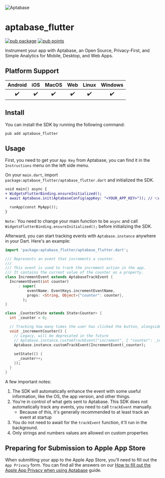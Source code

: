 ![Aptabase](https://aptabase.com/og.png)

# aptabase_flutter

[![pub package](https://img.shields.io/pub/v/aptabase_flutter.svg)](https://pub.dev/packages/aptabase_flutter)
[![pub points](https://img.shields.io/pub/points/aptabase_flutter?color=2E8B57&label=pub%20points)](https://pub.dev/packages/aptabase_flutter/score)

Instrument your app with Aptabase, an Open Source, Privacy-First, and Simple Analytics for Mobile, Desktop, and Web Apps.

## Platform Support

| Android | iOS | MacOS | Web | Linux | Windows |
| :-----: | :-: | :---: | :-: | :---: | :-----: |
|   ✔️    | ✔️  |  ✔️   | ✔️  |  ✔️   |   ✔️    |

## Install

You can install the SDK by running the following command:

```shell
pub add aptabase_flutter
```

## Usage

First, you need to get your `App Key` from Aptabase, you can find it in the `Instructions` menu on the left side menu.

On your `main.dart`, import `package:aptabase_flutter/aptabase_flutter.dart` and initialized the SDK.

```diff
void main() async {
+ WidgetsFlutterBinding.ensureInitialized();
+ await Aptabase.init(AptabaseConfig(appKey: "<YOUR_APP_KEY>")); // 👈 this is where you enter your App Key

  runApp(const MyApp());
}
```

`Note:` You need to change your main function to be `async` and call `WidgetsFlutterBinding.ensureInitialized();` before initializing the SDK.

Afterward, you can start tracking events with `Aptabase.instance` anywhere in your Dart. Here's an example:

```dart
import 'package:aptabase_flutter/aptabase_flutter.dart';

/// Represents an event that increments a counter.
///
/// This event is used to track the increment action in the app.
/// It contains the current value of the counter as a property.
class IncrementEvent extends AptabaseTrackEvent {
  IncrementEvent(int counter)
      : super(
          eventName: EventKeys.incrementEventName,
          props: <String, Object>{"counter": counter},
        );
}

class _CounterState extends State<Counter> {
  int _counter = 0;

  // Tracking how many times the user has clicked the button, alongside the current counter value
  void _incrementCounter() {
    // Legacy, will be deprecated in the future
    // Aptabase.instance.customTrackEvent("increment", { "counter": _counter });
    Aptabase.instance.customTrackEvent(IncrementEvent(_counter);
    
    setState(() {
      _counter++;
    });
  }
}
```

A few important notes:

1. The SDK will automatically enhance the event with some useful information, like the OS, the app version, and other things.
2. You're in control of what gets sent to Aptabase. This SDK does not automatically track any events, you need to call `trackEvent` manually.
    - Because of this, it's generally recommended to at least track an event at startup
3. You do not need to await for the `trackEvent` function, it'll run in the background.
3. Only strings and numbers values are allowed on custom properties

## Preparing for Submission to Apple App Store

When submitting your app to the Apple App Store, you'll need to fill out the `App Privacy` form. You can find all the answers on our [How to fill out the Apple App Privacy when using Aptabase](https://aptabase.com/docs/apple-app-privacy) guide.
